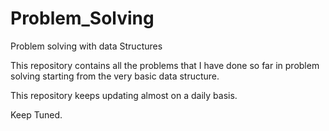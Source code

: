# Problem_Solving

Problem solving with data Structures

This repository contains all the problems that I have done so far in problem solving starting from the very basic data structure.

This repository keeps updating almost on a daily basis.

Keep Tuned.
